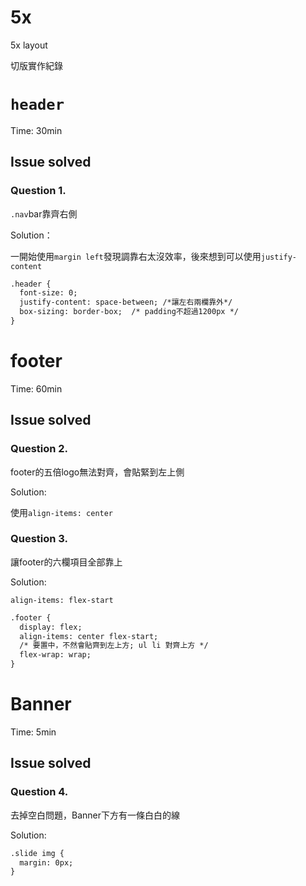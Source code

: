 # 5x
5x layout

切版實作紀錄

# `header`

Time: 30min

## Issue solved

### Question 1.

`.nav`bar靠齊右側

Solution：

一開始使用`margin left`發現調靠右太沒效率，後來想到可以使用`justify-content`

```html
.header {
  font-size: 0;
  justify-content: space-between; /*讓左右兩欄靠外*/
  box-sizing: border-box;  /* padding不超過1200px */
}
```



# footer

Time: 60min

## Issue solved

### Question 2.

footer的五倍logo無法對齊，會貼緊到左上側

Solution:

使用`align-items: center`

### Question 3.

讓footer的六欄項目全部靠上

Solution:

`align-items: flex-start`

```html
.footer {
  display: flex;
  align-items: center flex-start;  
  /* 要置中，不然會貼齊到左上方; ul li 對齊上方 */
  flex-wrap: wrap;
}
```



# Banner

Time: 5min

## Issue solved

### Question 4.

去掉空白問題，Banner下方有一條白白的線

Solution:

```html
.slide img {
  margin: 0px;    
}
```

